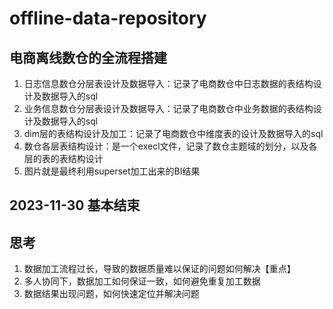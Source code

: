 # offline-data-repository
## 电商离线数仓的全流程搭建  
1. 日志信息数仓分层表设计及数据导入：记录了电商数仓中日志数据的表结构设计及数据导入的sql  
2. 业务信息数仓分层表设计及数据导入：记录了电商数仓中业务数据的表结构设计及数据导入的sql  
3. dim层的表结构设计及加工：记录了电商数仓中维度表的设计及数据导入的sql    
4. 数仓各层表结构设计：是一个execl文件，记录了数仓主题域的划分，以及各层的表的表结构设计
5. 图片就是最终利用superset加工出来的BI结果
## 2023-11-30 基本结束
## 思考
1. 数据加工流程过长，导致的数据质量难以保证的问题如何解决【重点】
2. 多人协同下，数据加工如何保证一致，如何避免重复加工数据
3. 数据结果出现问题，如何快速定位并解决问题
 
